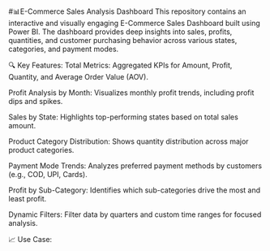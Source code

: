 #📊E-Commerce Sales Analysis Dashboard
This repository contains an interactive and visually engaging E-Commerce Sales Dashboard built using Power BI. The dashboard provides deep insights into sales, profits, quantities, and customer purchasing behavior across various states, categories, and payment modes.

🔍 Key Features:
Total Metrics: Aggregated KPIs for Amount, Profit, Quantity, and Average Order Value (AOV).

Profit Analysis by Month: Visualizes monthly profit trends, including profit dips and spikes.

Sales by State: Highlights top-performing states based on total sales amount.

Product Category Distribution: Shows quantity distribution across major product categories.

Payment Mode Trends: Analyzes preferred payment methods by customers (e.g., COD, UPI, Cards).

Profit by Sub-Category: Identifies which sub-categories drive the most and least profit.

Dynamic Filters: Filter data by quarters and custom time ranges for focused analysis.

📈 Use Case:
